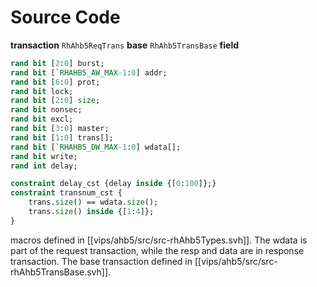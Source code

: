 # Source Code
**transaction** `RhAhb5ReqTrans`
**base** `RhAhb5TransBase`
**field**
```systemverilog
rand bit [2:0] burst;
rand bit [`RHAHB5_AW_MAX-1:0] addr;
rand bit [6:0] prot;
rand bit lock;
rand bit [2:0] size;
rand bit nonsec;
rand bit excl;
rand bit [3:0] master;
rand bit [1:0] trans[];
rand bit [`RHAHB5_DW_MAX-1:0] wdata[];
rand bit write;
rand int delay;

constraint delay_cst {delay inside {[0:100]};}
constraint transnum_cst {
	trans.size() == wdata.size();
	trans.size() inside {[1:4]};
}
```
macros defined in [[vips/ahb5/src/src-rhAhb5Types.svh]].
The wdata is part of the request transaction, while the resp and data are in response transaction.
The base transaction defined in [[vips/ahb5/src/src-rhAhb5TransBase.svh]].
